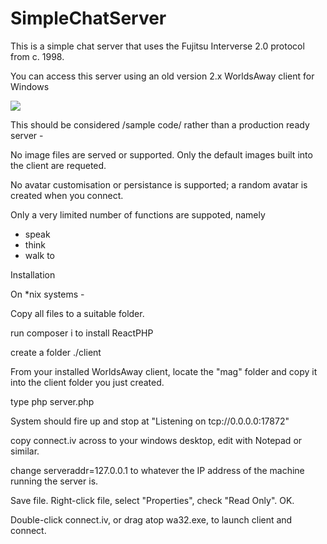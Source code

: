 # SimpleChatServer

This is a simple chat server that uses the Fujitsu Interverse 2.0 protocol from c. 1998.

You can access this server using an old version 2.x  WorldsAway client for Windows

<img src="https://repository-images.githubusercontent.com/269489100/c5c75100-a6ca-11ea-9499-17052f61953d">

This should be considered /sample code/ rather than a production ready server - 

No image files are served or supported.  Only the default images built into the client are requeted.

No avatar customisation or persistance is supported; a random avatar is created when you connect.

Only a very limited number of functions are suppoted, namely
- speak
- think
- walk to


Installation

On *nix systems -

Copy all files to a suitable folder.

run  composer i  to install ReactPHP

create a folder ./client

From your installed WorldsAway client, locate the "mag" folder and copy it into the client folder you just created.

type
  php server.php
  
System should fire up and stop at "Listening on tcp://0.0.0.0:17872"

copy connect.iv across to your windows desktop, edit with Notepad or similar.

change 
  serveraddr=127.0.0.1
to whatever the IP address of the machine running the server is.

Save file.  Right-click file, select "Properties", check "Read Only". OK.

Double-click connect.iv, or drag atop wa32.exe, to launch client and connect.
